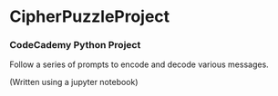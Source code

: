 # CipherPuzzleProject
### CodeCademy Python Project

Follow a series of prompts to encode and decode various messages. 

(Written using a jupyter notebook)
